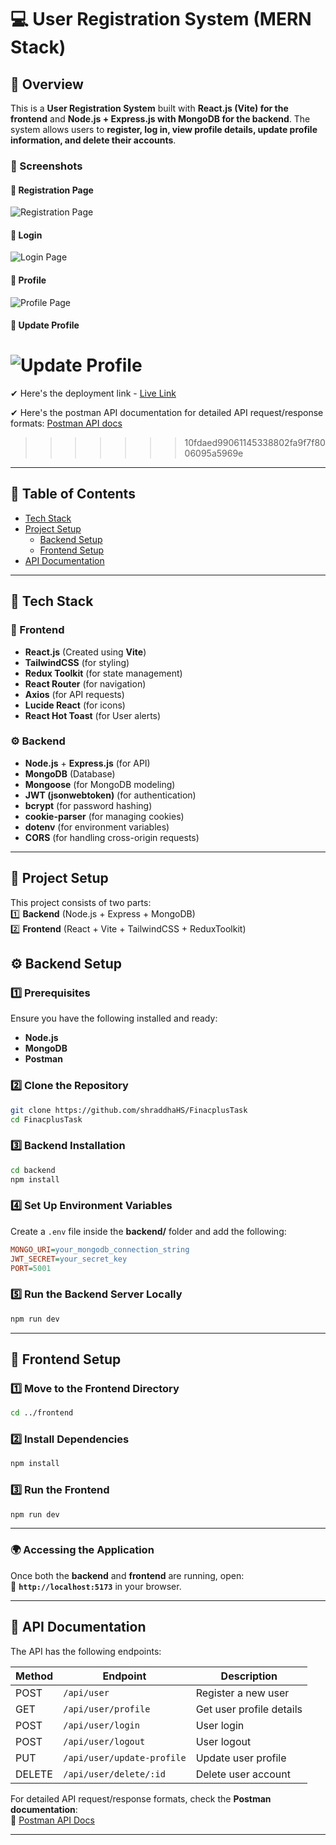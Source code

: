 # 💻 User Registration System (MERN Stack)

## 🎯 Overview  
This is a **User Registration System** built with **React.js (Vite) for the frontend** and **Node.js + Express.js with MongoDB for the backend**. The system allows users to **register, log in, view profile details, update profile information, and delete their accounts**.  

### 📸 Screenshots  

#### 🔹 Registration Page  
![Registration Page](https://github.com/user-attachments/assets/10799324-eb21-4570-8497-655016d9d307) 

#### 🔹 Login   
![Login Page](https://github.com/user-attachments/assets/680f0667-023a-4927-8a04-ca07187da337) 

#### 🔹 Profile   
![Profile Page](https://github.com/user-attachments/assets/8f229e30-5ce0-4fd0-bb32-5ccd9a231e9c) 

#### 🔹 Update Profile
![Update Profile](https://github.com/user-attachments/assets/8f229e30-5ce0-4fd0-bb32-5ccd9a231e9c) 
=======
✔ Here's the deployment link - [Live Link](https://userregistration-hmgv.onrender.com)

✔ Here's the postman API documentation for detailed API request/response formats: [Postman API docs](https://www.postman.com/shraddhahs/workspace/user-registration/documentation/37249712-4fabc3e8-f2ff-4c08-b836-fb8cc931bfdf)
>>>>>>> 10fdaed99061145338802fa9f7f8006095a5969e

---

## 📌 Table of Contents
- [Tech Stack](#-tech-stack)
- [Project Setup](#-project-setup)
  - [Backend Setup](#-backend-setup)
  - [Frontend Setup](#-frontend-setup)
- [API Documentation](#-api-documentation)

---
## 📌 Tech Stack  

### 🎨 Frontend  
- **React.js** (Created using **Vite**)  
- **TailwindCSS** (for styling)  
- **Redux Toolkit** (for state management)  
- **React Router** (for navigation)  
- **Axios** (for API requests)  
- **Lucide React** (for icons)  
- **React Hot Toast** (for User alerts)  

### ⚙ Backend  
- **Node.js** + **Express.js** (for API)  
- **MongoDB** (Database)  
- **Mongoose** (for MongoDB modeling)  
- **JWT (jsonwebtoken)** (for authentication)  
- **bcrypt** (for password hashing)  
- **cookie-parser** (for managing cookies)  
- **dotenv** (for environment variables)  
- **CORS** (for handling cross-origin requests)  

---

## 🚀 Project Setup  

This project consists of two parts:  
1️⃣ **Backend** (Node.js + Express + MongoDB)  
2️⃣ **Frontend** (React + Vite + TailwindCSS + ReduxToolkit)  


## ⚙ Backend Setup  

### 1️⃣ Prerequisites  
Ensure you have the following installed and ready:  
- **Node.js** 
- **MongoDB** 
- **Postman** 

### 2️⃣ Clone the Repository  
```bash
git clone https://github.com/shraddhaHS/FinacplusTask
cd FinacplusTask
```

### 3️⃣ Backend Installation  
```bash
cd backend
npm install
```

### 4️⃣ Set Up Environment Variables  
Create a `.env` file inside the **backend/** folder and add the following:  

```ini
MONGO_URI=your_mongodb_connection_string
JWT_SECRET=your_secret_key
PORT=5001
```

### 5️⃣ Run the Backend Server Locally  
```bash
npm run dev
```

---

## 🎨 Frontend Setup  

### 1️⃣ Move to the Frontend Directory  
```bash
cd ../frontend
```

### 2️⃣ Install Dependencies  
```bash
npm install
```

### 3️⃣ Run the Frontend  
```bash
npm run dev
```

---

### 🌍 Accessing the Application  

Once both the **backend** and **frontend** are running, open:  
🔗 **`http://localhost:5173`** in your browser.  

---


## 📡 API Documentation  

The API has the following endpoints:  

| Method | Endpoint                   | Description                  |
|--------|----------------------------|------------------------------|
| POST   | `/api/user`                 | Register a new user          |
| GET    | `/api/user/profile`         | Get user profile details     |
| POST   | `/api/user/login`           | User login                   |
| POST   | `/api/user/logout`          | User logout                  |
| PUT    | `/api/user/update-profile`  | Update user profile          |
| DELETE | `/api/user/delete/:id`      | Delete user account          |

For detailed API request/response formats, check the **Postman documentation**:  
📌 [Postman API Docs](https://www.postman.com/shraddhahs/workspace/user-registration/documentation/37249712-4fabc3e8-f2ff-4c08-b836-fb8cc931bfdf)



---
